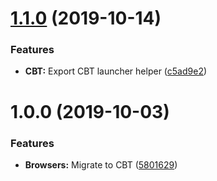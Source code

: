 # [1.1.0](https://github.com/ideal-postcodes/supported-browsers/compare/1.0.0...1.1.0) (2019-10-14)


### Features

* **CBT:** Export CBT launcher helper ([c5ad9e2](https://github.com/ideal-postcodes/supported-browsers/commit/c5ad9e2))

# 1.0.0 (2019-10-03)


### Features

* **Browsers:** Migrate to CBT ([5801629](https://github.com/ideal-postcodes/supported-browsers/commit/5801629))
